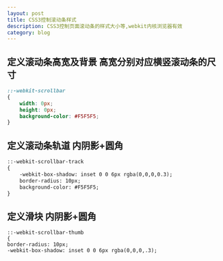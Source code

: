 ```yaml
---
layout: post
title: CSS3控制滚动条样式
description: CSS3控制页面滚动条的样式大小等,webkit内核浏览器有效
category: blog
---
```


## 定义滚动条高宽及背景 高宽分别对应横竖滚动条的尺寸
```css  
::-webkit-scrollbar  
{  
    width: 0px;  
    height: 0px;  
    background-color: #F5F5F5;  
}  
```
  
## 定义滚动条轨道 内阴影+圆角
```html
::-webkit-scrollbar-track  
{  
    -webkit-box-shadow: inset 0 0 6px rgba(0,0,0,0.3);  
    border-radius: 10px;  
    background-color: #F5F5F5;  
}  
```
  
## 定义滑块 内阴影+圆角

    ::-webkit-scrollbar-thumb  
    {  
    border-radius: 10px;  
    -webkit-box-shadow: inset 0 0 6px rgba(0,0,0,.3);  
    





